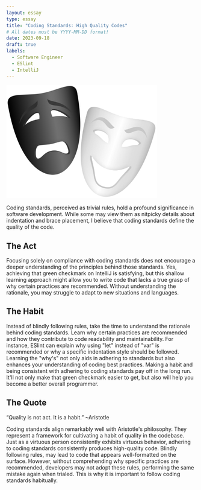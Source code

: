 ```yaml
---
layout: essay
type: essay
title: "Coding Standards: High Quality Codes"
# All dates must be YYYY-MM-DD format!
date: 2023-09-18
draft: true
labels:
  - Software Engineer
  - ESlint
  - IntelliJ
---
```

<img width="400px" class="rounded float-start pe-4" src="../img/Theater_Masks_PNG_Transparent_Clipart.png">

Coding standards, perceived as trivial rules, hold a profound significance in software development. While some may view them as nitpicky details about indentation and brace placement, I
believe that coding standards define the quality of the code.

## The Act
Focusing solely on compliance with coding standards does not encourage a deeper understanding of the principles behind those standards. 
Yes, achieving that green checkmark on IntelliJ is satisfying, but this shallow learning approach might allow you to write code that lacks 
a true grasp of why certain practices are recommended. Without understanding the rationale, you may struggle to adapt to new situations and 
languages.

## The Habit
Instead of blindly following rules, take the time to understand the rationale behind coding standards. Learn why certain practices are 
recommended and how they contribute to code readability and maintainability. For instance, ESlint can explain why using "let" instead of 
"var" is recommended or why a specific indentation style should be followed. Learning the "why's" not only aids in adhering to standards 
but also enhances your understanding of coding best practices. Making a habit and being consistent with adhering to coding standards pay off
in the long run. It'll not only make that green checkmark easier to get, but also will help you become a better overall programmer.

## The Quote
“Quality is not act.  It is a habit.” ~Aristotle

Coding standards align remarkably well with Aristotle's philosophy. They represent a framework for cultivating a habit of quality in the codebase. Just as a virtuous person consistently exhibits virtuous behavior, adhering to coding standards consistently produces high-quality code. Blindly following rules, may lead to code that appears well-formatted on the surface. However, without comprehending why specific practices are recommended, developers may not adopt these rules, performing the same mistake again when trialed. This is why it is important to follow coding standards habitually.
